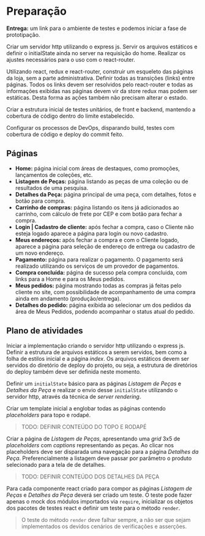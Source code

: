 # Preparação
**Entrega:** um link para o ambiente de testes e podemos iniciar a fase de prototipação.

Criar um servidor http utilizando o express js. Servir os arquivos estáticos e definir o initialState ainda no server na requisição do home. Realizar os ajustes necessários para o uso com o react-router.

Utilizando react, redux e react-router, construir um esqueleto das páginas da loja, sem a parte administrativa. Definir todas as transições (links) entre páginas.  Todos os links devem ser resolvidos pelo react-router e todas as informações exibidas nas páginas devem vir da store redux mas podem ser estáticas. Desta forma as ações também não precisam alterar o estado.

Criar a estrutura inicial de testes unitários, de front e backend, mantendo a cobertura de código dentro do limite estabelecido.

Configurar os processos de DevOps, disparando build, testes com cobertura de código e deploy do commit feito.

## Páginas
- **Home:** página inicial com áreas de destaques, como promoções, lançamentos de coleções, etc.
- **Listagem de Peças:** página listando as peças de uma coleção ou de resultados de uma pesquisa.
- **Detalhes da Peça:** página principal de uma peça, com detalhes, fotos e botão para compra.
- **Carrinho de compras:** página listando os itens já adicionados ao carrinho, com cálculo de frete por CEP e com botão para fechar a compra.
- **Login | Cadastro de cliente:** após fechar a compra, caso o Cliente não esteja logado aparece a página para login ou novo cadastro.
- **Meus endereços:** após fechar a compra e com o Cliente logado, aparece a página para seleção de endereço de entrega ou cadastro de um novo endereço.
- **Pagamento:** página para realizar o pagamento. O pagamento será realizado utilizando os serviços de um provedor de pagamentos.
- **Compra concluída:** página de sucesso pela compra concluida, com links para a Home e para os Meus pedidos.
- **Meus pedidos:** página mostrando todas as compras já feitas pelo cliente no site, com possibilidade de acompanhamento de uma compra ainda em andamento (produção/entrega).
- **Detalhes do pedido:** página exibida ao selecionar um dos pedidos da área de Meus Pedidos, podendo acompanhar o status atual do pedido.

## Plano de atividades
Iniciar a implementação criando o servidor http utilizando o express js. Definir a estrutura de arquivos estáticos a serem servidos, bem como a folha de estilos inicial e a página _index_. Os arquivos estáticos devem ser servidos do diretório de deploy do projeto, ou seja, a estrutura de diretórios do deploy também deve ser definida neste momento.


Definir um `initialState` básico para as páginas _Listagem de Peças_ e _Detalhes da Peça_ e realizar o envio desse `initialState` utilizando o servidor http, através da técnica de _server rendering_.

Criar um template inicial a englobar todas as páginas contendo _placeholders_ para topo e rodapé.

> TODO: DEFINIR CONTEÚDO DO TOPO E RODAPÉ

Criar a página de _Listagem de Peças_, apresentando uma _grid_ 3x5 de _placeholders_ com _captions_ representando as peças. Ao clicar nos placeholders deve ser disparada uma navegação para a página  _Detalhes da Peça_. Preferencialmente a listagem deve passar por parâmetro o produto selecionado para a tela de de detalhes.

> TODO: DEFINIR CONTEÚDO DOS DETALHES DA PEÇA

Para cada componente react criado para compor as páginas  _Listagem de Peças_ e _Detalhes da Peça_ deverá ser criado um teste. O teste pode fazer apenas o mock dos módulos importados via `require`, inicializar os objetos dos pacotes de testes react e definir um teste para o método `render`.

> O teste do método `render` deve falhar sempre, a não ser que sejam implementados os devidos cenários de verificações e asserções.
